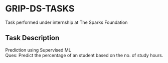 # GRIP-DS-TASKS
Task performed under internship at The Sparks Foundation
## Task Description
Prediction using Supervised ML<br/>
Ques: Predict the percentage of an student based on the no. of study hours.
